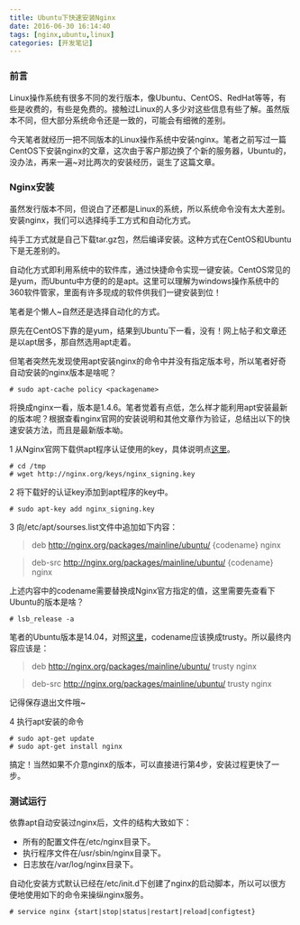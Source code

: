 ```yaml
---
title: Ubuntu下快速安装Nginx
date: 2016-06-30 16:14:40
tags: [nginx,ubuntu,linux]
categories: [开发笔记]
---
```

### 前言

Linux操作系统有很多不同的发行版本，像Ubuntu、CentOS、RedHat等等，有些是收费的，有些是免费的。接触过Linux的人多少对这些信息有些了解。虽然版本不同，但大部分系统命令还是一致的，可能会有细微的差别。

今天笔者就经历一把不同版本的Linux操作系统中安装nginx。笔者之前写过一篇CentOS下安装nginx的文章，这次由于客户那边换了个新的服务器，Ubuntu的，没办法，再来一遍~对比两次的安装经历，诞生了这篇文章。

### Nginx安装

虽然发行版本不同，但说白了还都是Linux的系统，所以系统命令没有太大差别。安装nginx，我们可以选择纯手工方式和自动化方式。

纯手工方式就是自己下载tar.gz包，然后编译安装。这种方式在CentOS和Ubuntu下是无差别的。

自动化方式即利用系统中的软件库，通过快捷命令实现一键安装。CentOS常见的是yum，而Ubuntu中方便的的是apt。这里可以理解为windows操作系统中的360软件管家，里面有许多现成的软件供我们一键安装到位！

笔者是个懒人~自然还是选择自动化的方式。

原先在CentOS下靠的是yum，结果到Ubuntu下一看，没有！网上帖子和文章还是以apt居多，那自然选用apt走着。

但笔者突然先发现使用apt安装nginx的命令中并没有指定版本号，所以笔者好奇自动安装的nginx版本是啥呢？

``` Shell
# sudo apt-cache policy <packagename>
```

将<packagename>换成nginx一看，版本是1.4.6。笔者觉着有点低，怎么样才能利用apt安装最新的版本呢？根据查看nginx官网的安装说明和其他文章作为验证，总结出以下的快速安装方法，而且是最新版本呦。

1 从Nginx官网下载供apt程序认证使用的key，具体说明点[这里](http://nginx.org/en/linux_packages.html#stable)。

``` Shell
# cd /tmp
# wget http://nginx.org/keys/nginx_signing.key
```

2 将下载好的认证key添加到apt程序的key中。

``` Shell
# sudo apt-key add nginx_signing.key
```

3 向/etc/apt/sourses.list文件中追加如下内容：

> deb http://nginx.org/packages/mainline/ubuntu/ {codename} nginx

> deb-src http://nginx.org/packages/mainline/ubuntu/ {codename} nginx

上述内容中的codename需要替换成Nginx官方指定的值，这里需要先查看下Ubuntu的版本是啥？

``` Shell
# lsb_release -a
```

笔者的Ubuntu版本是14.04，对照[这里](http://nginx.org/en/linux_packages.html#distributions)，codename应该换成trusty。所以最终内容应该是：

> deb http://nginx.org/packages/mainline/ubuntu/ trusty nginx

> deb-src http://nginx.org/packages/mainline/ubuntu/ trusty nginx

记得保存退出文件哦~

4 执行apt安装的命令

``` Shell
# sudo apt-get update
# sudo apt-get install nginx
```

搞定！当然如果不介意nginx的版本，可以直接进行第4步，安装过程更快了一步。

### 测试运行

依靠apt自动安装过nginx后，文件的结构大致如下：

- 所有的配置文件在/etc/nginx目录下。
- 执行程序文件在/usr/sbin/nginx目录下。
- 日志放在/var/log/nginx目录下。

自动化安装方式默认已经在/etc/init.d下创建了nginx的启动脚本，所以可以很方便地使用如下的命令来操纵nginx服务。

``` Shell
# service nginx {start|stop|status|restart|reload|configtest}
```

